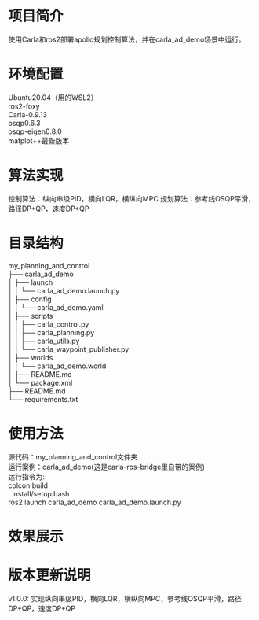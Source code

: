 # 项目简介
使用Carla和ros2部署apollo规划控制算法，并在carla_ad_demo场景中运行。
# 环境配置
Ubuntu20.04（用的WSL2）   
ros2-foxy   
Carla-0.9.13  
osqp0.6.3  
osqp-eigen0.8.0   
matplot++最新版本   
# 算法实现
控制算法：纵向串级PID，横向LQR，横纵向MPC
规划算法：参考线OSQP平滑，路径DP+QP，速度DP+QP
# 目录结构
my_planning_and_control  
├── carla_ad_demo  
│   ├── launch  
│   │   └── carla_ad_demo.launch.py  
│   ├── config  
│   │   └── carla_ad_demo.yaml  
│   ├── scripts  
│   │   ├── carla_control.py  
│   │   ├── carla_planning.py  
│   │   ├── carla_utils.py  
│   │   └── carla_waypoint_publisher.py  
│   ├── worlds  
│   │   └── carla_ad_demo.world  
│   ├── README.md  
│   └── package.xml  
├── README.md  
└── requirements.txt  
# 使用方法  
源代码：my_planning_and_control文件夹 \
运行案例：carla_ad_demo(这是carla-ros-bridge里自带的案例)\
运行指令为:\
colcon build \
. install/setup.bash  \
ros2 launch carla_ad_demo carla_ad_demo.launch.py  
# 效果展示
# 版本更新说明
v1.0.0:
 实现纵向串级PID，横向LQR，横纵向MPC，参考线OSQP平滑，路径DP+QP，速度DP+QP